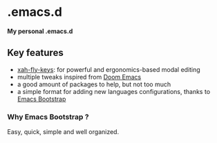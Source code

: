 # .emacs.d
**My personal .emacs.d**


## Key features
- [xah-fly-keys](https://github.com/xahlee/xah-fly-keys): for powerful and ergonomics-based modal editing
- multiple tweaks inspired from [Doom Emacs](https://github.com/hlissner/doom-emacs)
- a good amount of packages to help, but not too much
- a simple format for adding new languages configurations, thanks to [Emacs Bootstrap](http://emacs-bootstrap.com)

### Why Emacs Bootstrap ?
Easy, quick, simple and well organized.
